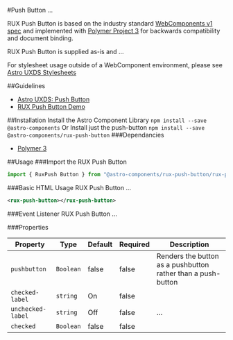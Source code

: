 #Push Button
…

RUX Push Button is based on the industry standard [WebComponents v1 spec](https://html.spec.whatwg.org/multipage/custom-elements.html) and implemented with [Polymer Project 3](https://www.polymer-project.org) for backwards compatibility and document binding.

RUX Push Button is supplied as-is and …

For stylesheet usage outside of a WebComponent environment, please see [Astro UXDS Stylesheets](https://bitbucket.org/rocketcom/astro-styles)

##Guidelines

* [Astro UXDS: Push Button](https://www.astrouxds.com/library/push-button)
* [RUX Push Button Demo](https://www.astrouxds.com/library/push-button)

##Installation
Install the Astro Component Library
`npm install --save @astro-components`
Or Install just the push-button
`npm install --save @astro-components/rux-push-button`
###Dependancies

* [Polymer 3](https://www.polymer-project.com)

##Usage
###Import the RUX Push Button

```javascript
import { RuxPush Button } from "@astro-components/rux-push-button/rux-push-button.js";
```

###Basic HTML Usage
RUX Push Button …

```xml
<rux-push-button></rux-push-button>
```


###Event Listener
RUX Push Button …

###Properties

| Property          | Type      | Default | Required | Description                                                  |
| ----------------- | --------- | ------- | -------- | ------------------------------------------------------------ |
| `pushbutton`      | `Boolean` | false   | false    | Renders the button as a pushbutton rather than a push-button |
| `checked-label`   | `string`  | On      | false    |                                                              | … |
| `unchecked-label` | `string`  | Off     | false    | …                                                            |  |
| `checked`         | `Boolean` | false   | false    |                                                              | Checked status of the push-button button |

